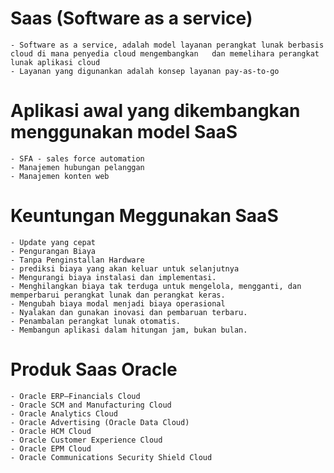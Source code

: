 # Saas (Software as a service)
 
    - Software as a service, adalah model layanan perangkat lunak berbasis cloud di mana penyedia cloud mengembangkan   dan memelihara perangkat lunak aplikasi cloud
    - Layanan yang digunankan adalah konsep layanan pay-as-to-go

# Aplikasi awal yang dikembangkan menggunakan model SaaS
    - SFA - sales force automation
    - Manajemen hubungan pelanggan
    - Manajemen konten web

# Keuntungan Meggunakan SaaS
    - Update yang cepat
    - Pengurangan Biaya
    - Tanpa Penginstallan Hardware
    - prediksi biaya yang akan keluar untuk selanjutnya
    - Mengurangi biaya instalasi dan implementasi.
    - Menghilangkan biaya tak terduga untuk mengelola, mengganti, dan memperbarui perangkat lunak dan perangkat keras.
    - Mengubah biaya modal menjadi biaya operasional
    - Nyalakan dan gunakan inovasi dan pembaruan terbaru.
    - Penambalan perangkat lunak otomatis.
    - Membangun aplikasi dalam hitungan jam, bukan bulan.

# Produk Saas Oracle
    - Oracle ERP—Financials Cloud
    - Oracle SCM and Manufacturing Cloud
    - Oracle Analytics Cloud
    - Oracle Advertising (Oracle Data Cloud)
    - Oracle HCM Cloud
    - Oracle Customer Experience Cloud
    - Oracle EPM Cloud
    - Oracle Communications Security Shield Cloud
